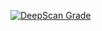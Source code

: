 [![DeepScan Grade](https://dev.deepscan.io/api/projects/631/branches/511/badge/grade.svg)](https://dev.deepscan.io/dashboard/#view=project&pid=631&bid=511)
